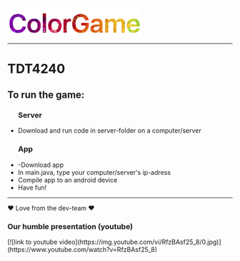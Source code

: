 <img src="colorgamelogofat.png" alt="Mountain View" style="width:300px; height:auto">
<hr>

# TDT4240

<h2>To run the game:</h2>

<ul>
<h3>Server</h3>
<li>Download and run code in server-folder on a computer/server</li>
<h3>App</h3>
<li>-Download app</li>
<li>In main.java, type your computer/server's ip-adress
<li>Compile app to an android device</li>
<li>Have fun!</li>
</ul>

<hr>

❤ Love from the dev-team ❤

<h3>Our humble presentation (youtube)</h3>
[![link to youtube video](https://img.youtube.com/vi/RfzBAsf25_8/0.jpg)](https://www.youtube.com/watch?v=RfzBAsf25_8)
